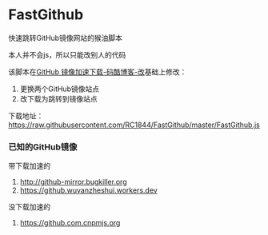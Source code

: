 # FastGithub
快速跳转GitHub镜像网站的猴油脚本

本人并不会js，所以只能改别人的代码

该脚本在[GitHub 镜像加速下载-码酷博客-改](https://greasyfork.org/zh-CN/scripts/391911-github-%E9%95%9C%E5%83%8F%E5%8A%A0%E9%80%9F%E4%B8%8B%E8%BD%BD-%E7%A0%81%E9%85%B7%E5%8D%9A%E5%AE%A2-%E6%94%B9)基础上修改：
1. 更换两个GitHub镜像站点
2. 改下载为跳转到镜像站点

下载地址：https://raw.githubusercontent.com/RC1844/FastGithub/master/FastGithub.js

### 已知的GitHub镜像
带下载加速的
1. http://github-mirror.bugkiller.org
2. https://github.wuyanzheshui.workers.dev

没下载加速的
1. https://github.com.cnpmjs.org
